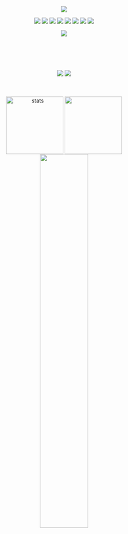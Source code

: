 <p align="center">

  <img src="https://i.imgur.com/EotIQfa.jpeg" >

</p>

<p align="center">
 <a align="center" href="https://myanimelist.net/profile/furinadev" target"blank_"><img src="https://img.shields.io/badge/Myanimelist-2E51A2?style=for-the-badge&logo=myanimelist&logoColor=white&color=black"></a>
  <a align="center" href="https://discord.com/users/971120135656058901" target"blank_"><img src="https://img.shields.io/badge/Discord-5865F2?style=for-the-badge&logo=discord&logoColor=white&color=black"></a>
    <a align="center" href="https://www.linkedin.com/in/furina/" target"blank_"><img src="https://img.shields.io/badge/LinkedIn-0077B5?style=for-the-badge&logo=linkedin&logoColor=white&color=black"></a>
<a href="https://instagram.com/furinadev"><img src="https://img.shields.io/badge/Instagram-E4405F?style=for-the-badge&logo=instagram&logoColor=white&color=black"></a>
  <a align="center" href="https://twitter.com/furinadev" target"blank_"><img src="https://img.shields.io/badge/Twitter-1DA1F2?style=for-the-badge&logo=twitter&logoColor=white&color=black"></a>
 <a align="center" href="https://www.reddit.com/user/sinekmali" target"blank_"><img src="https://img.shields.io/badge/Reddit-FF4500?style=for-the-badge&logo=reddit&logoColor=white&color=black"></a>
  <a align="center" href="https://www.tiktok.com/@furinadev" target"blank_"><img src="https://img.shields.io/badge/TikTok-000000?style=for-the-badge&logo=tiktok&logoColor=white&color=black"></a>
<a align="center" href="https://open.spotify.com/user/cd92kcy4bhtcyyhkyhiq5xhu6?si=YI0SFkaZSGGcqAohOTCBpg&nd=1" target"blank_"><img src="https://img.shields.io/badge/Spotify-1ED760?&style=for-the-badge&logo=spotify&logoColor=white&color=black"></a>

<p align="center">
<img src="https://lanyard.cnrad.dev/api/971120135656058901?bg=:000000&borderRadius=:24px&showDisplayName=true&idleMessage=bleached" <p href="https://discord.com/users/971120135656058901" target="blank_"></p>


  <h2>
  <br>    
 <h2 align="center">
 <img src="https://skillicons.dev/icons?i=python,c,js,nodejs,ts,html,css,mongodb,atom,powershell&theme=dark" />
 <img src="https://skillicons.dev/icons?i=visualstudio,vscode,ps,ae,ai,pr,blender,figma,unity,unreal&theme=dark" />
 </h2>
</br>
</h2>
  
<p align="center">
   <img src="https://github-readme-stats.vercel.app/api?username=furinajpg&count_private=true&show_icons=true&theme=codeSTACKr&hide_border=true" width="%150" height="150px" alt="stats" align="center" />
   <img src="https://github-readme-stats.vercel.app/api/top-langs/?username=furinajpg&layout=compact&show_icons=true&theme=codeSTACKr&hide_border=true"width="%100" height="150px" align="center" />
    <img width="50%" src="https://count.getloli.com/get/@:furinajpg?theme=rule34">
    

